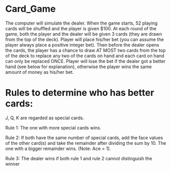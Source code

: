 # Card_Game
The computer will 
simulate the dealer. When the game starts, 52 playing cards will be shuffled and the 
player is given $100. At each round of the game, both the player and the dealer will be 
given 3 cards (they are drawn from the top of the deck). Player will place his/her bet 
(you can assume the player always place a positive integer bet). Then before the dealer 
opens the cards, the player has a chance to draw AT MOST two cards from the top of 
the deck to replace any two of the cards on hand and each card on hand can only be 
replaced ONCE. Player will lose the bet if the dealer got a better hand (see below for 
explanation), otherwise the player wins the same amount of money as his/her bet.


# Rules to determine who has better cards:


J, Q, K are regarded as special cards.

Rule 1: The one with more special cards wins.

Rule 2: If both have the same number of special cards, add the face values of the other 
card(s) and take the remainder after dividing the sum by 10. The one with a bigger 
remainder wins. (Note: Ace = 1).

Rule 3: The dealer wins if both rule 1 and rule 2 cannot distinguish the winner
